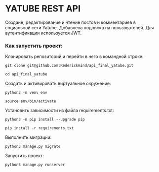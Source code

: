 # YATUBE REST API

Создане, редактирование и чтение постов и комментариев в социальной сети Yatube. Добавлена подписка на пользователей. Для аутентификации используется JWT.

### Как запустить проект:

Клонировать репозиторий и перейти в него в командной строке:

```
git clone git@github.com:Rederickmind/api_final_yatube.git
```

```
cd api_final_yatube
```

Cоздать и активировать виртуальное окружение:

```
python3 -m venv env
```

```
source env/bin/activate
```

Установить зависимости из файла requirements.txt:

```
python3 -m pip install --upgrade pip
```

```
pip install -r requirements.txt
```

Выполнить миграции:

```
python3 manage.py migrate
```

Запустить проект:

```
python3 manage.py runserver
```